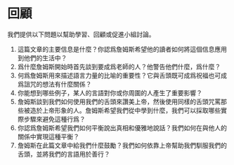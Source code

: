 # 回顧

我們提供以下問題以幫助學習、回顧或促進小組討論。

1. 這篇文章的主要信息是什麼？你認爲詹姆斯希望他的讀者如何將這個信息應用到他們的生活中？
2. 爲什麼詹姆斯開始時首先談到要成爲老師的人？他警告他們什麼，爲什麼？
3. 何爲詹姆斯用來描述語言力量的比喻的重要性？它與舌頭既可成爲祝福也可成爲詛咒的想法有什麼關係？
4. 你能想到哪些例子，某人的言語對你或你周圍的人產生了重要影響？
5. 詹姆斯談到我們如何使用我們的舌頭來讚美上帝，然後使用同樣的舌頭咒罵那些被造於上帝形象的人。詹姆斯希望我們從中學到什麼，我們可以採取哪些實際步驟來避免這種行爲？
6. 你認爲詹姆斯希望我們如何平衡說出真相和優雅地說話？我們如何在與他人的關係中實現這種平衡？
7. 詹姆斯在此篇文章中給我們什麼鼓勵？我們如何依靠上帝幫助我們馴服我們的舌頭，並將我們的言語用於善行？
